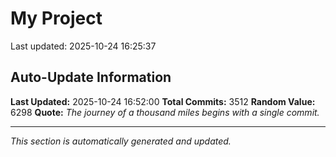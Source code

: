 # My Project


Last updated: 2025-10-24 16:25:37































































































































































































































































































































































































































































































































































































































































































































































































































































































































































































































































































































































































































































































































































































































































































































































































































































































































































































































































































































































































































































































































































































































































































































































































































































































































































































































































































































































































































































































































































































































































































































































































































































































































































































































































































































































































































































































































































































































































































































































































































































## Auto-Update Information

**Last Updated:** 2025-10-24 16:52:00
**Total Commits:** 3512
**Random Value:** 6298
**Quote:** _The journey of a thousand miles begins with a single commit._

---
_This section is automatically generated and updated._